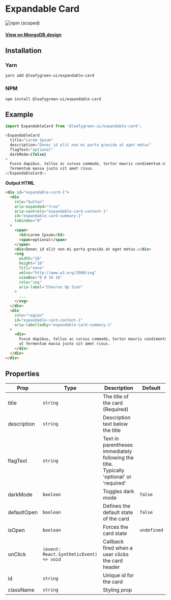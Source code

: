 # Expandable Card

![npm (scoped)](https://img.shields.io/npm/v/@leafygreen-ui/expandable-card.svg)

#### [View on MongoDB.design](https://www.mongodb.design/component/expandable-card/example/)

## Installation

### Yarn

```shell
yarn add @leafygreen-ui/expandable-card
```

### NPM

```shell
npm install @leafygreen-ui/expandable-card
```

## Example

```js
import ExpandableCard from '@leafygreen-ui/expandable-card';

<ExpandableCard
  title="Lorem Ipsum"
  description="Donec id elit non mi porta gravida at eget metus"
  flagText="optional"
  darkMode={false}
>
  Fusce dapibus, tellus ac cursus commodo, tortor mauris condimentum nibh, ut
  fermentum massa justo sit amet risus.
</ExpandableCard>;
```

**Output HTML**

```html
<div id="expandable-card-1">
  <div
    role="button"
    aria-expanded="true"
    aria-controls="expandable-card-content-1"
    id="expandable-card-summary-1"
    tabindex="0"
  >
    <span>
      <h3>Lorem Ipsum</h3>
      <span>optional</span>
    </span>
    <div>Donec id elit non mi porta gravida at eget metus.</div>
    <svg
      width="16"
      height="16"
      fill="none"
      xmlns="http://www.w3.org/2000/svg"
      viewBox="0 0 16 16"
      role="img"
      aria-label="Chevron Up Icon"
    >
      ...
    </svg>
  </div>
  <div
    role="region"
    id="expandable-card-content-1"
    aria-labelledby="expandable-card-summary-1"
  >
    <div>
      Fusce dapibus, tellus ac cursus commodo, tortor mauris condimentum nibh,
      ut fermentum massa justo sit amet risus.
    </div>
  </div>
</div>
```

## Properties

| Prop        | Type                                    | Description                                                                             | Default     |
| ----------- | --------------------------------------- | --------------------------------------------------------------------------------------- | ----------- |
| title       | `string`                                | The title of the card (Required)                                                        |             |
| description | `string`                                | Description text below the title                                                        |             |
| flagText    | `string`                                | Text in parentheses immediately following the title. Typically 'optional' or 'required' |             |
| darkMode    | `boolean`                               | Toggles dark mode                                                                       | `false`     |
| defaultOpen | `boolean`                               | Defines the default state of the card                                                   | `false`     |
| isOpen      | `boolean`                               | Forces the card state                                                                   | `undefined` |
| onClick     | `(event: React.SyntheticEvent) => void` | Callback fired when a user clicks the card header                                       |             |
| id          | `string`                                | Unique id for the card                                                                  |             |
| className   | `string`                                | Styling prop                                                                            |             |
